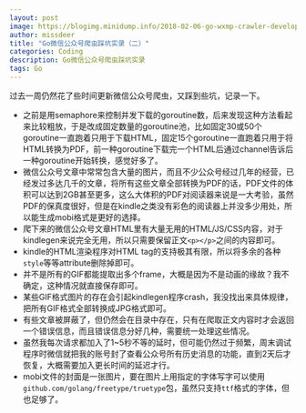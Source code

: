 ```yaml
---
layout: post
image: https://blogimg.minidump.info/2018-02-06-go-wxmp-crawler-develop-memoir-2.md
author: missdeer
title: "Go微信公众号爬虫踩坑实录（二）"
categories: Coding
description: Go微信公众号爬虫踩坑实录
tags: Go
---
```


过去一周仍然花了些时间更新微信公众号爬虫，又踩到些坑，记录一下。

- 之前是用semaphore来控制并发下载的goroutine数，后来发现这种方法看起来比较粗放，于是改成固定数量的goroutine池，比如固定30或50个goroutine一直跑着只用于下载HTML，固定15个goroutine一直跑着只用于将HTML转换为PDF，前一种goroutine下载完一个HTML后通过channel告诉后一种goroutine开始转换，感觉好多了。
- 微信公众号文章中常常包含大量的图片，而且不少公众号经过几年的经营，已经发过多达几千的文章，将所有这些文章全部转换为PDF的话，PDF文件的体积可以达到2GB甚至更多，这么大体积的PDF对阅读器来说是一大考验，虽然PDF的保真度很好，但是在kindle之类没有彩色的阅读器上并没多少用处，所以能生成mobi格式是更好的选择。
- 爬下来的微信公众号文章HTML里有大量无用的HTML/JS/CSS内容，对于kindlegen来说完全无用，所以只需要保留正文`<p></p>`之间的内容即可。
- kindle的HTML渲染程序对HTML tag的支持极其有限，所以将多余的各种`style`等等attribute删除掉即可。
- 并不是所有的GIF都能提取出多个frame，大概是因为不是动画的缘故？我不确定，这种情况就直接保存即可。
- 某些GIF格式图片的存在会引起kindlegen程序crash，我没找出来具体规律，把所有GIF格式全部转换成JPG格式即可。
- 有些文章被屏蔽了，但仍然会在目录中存在，只有在爬取正文内容时才会返回一个错误信息，而且错误信息分好几种，需要统一处理这些情况。
- 虽然我每次请求都加入了1~5秒不等的延时，但可能仍然过于频繁，周末调试程序时微信就把我的账号封了查看公众号所有历史消息的功能，直到2天后才恢复，大概需要加入更长时间的延迟才行。
- mobi文件的封面是一张图片，要在图片上用指定的字体写字可以使用`github.com/golang/freetype/truetype`包，虽然只支持`ttf`格式的字体，但也足够了。

